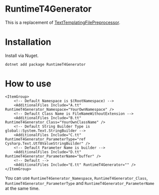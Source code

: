 # RuntimeT4Generator

This is a replacement of [TextTemplatingFilePreprocessor](https://docs.microsoft.com/en-us/visualstudio/modeling/run-time-text-generation-with-t4-text-templates?view=vs-2022).

# Installation

Install via Nuget.

```
dotnet add package RuntimeT4Generator
```

# How to use

```xml:Example.csproj
<ItemGroup>
    <!-- Default Namespace is $(RootNamespace) -->
    <AdditionalFiles Include="A.tt" RuntimeT4Generator_Namespace="YourOwnNamespace" />
    <!-- Default Class Name is FileNameWithoutExtension -->
    <AdditionalFiles Include="B.tt" RuntimeT4Generator_Class="YourOwnClassName" />
    <!-- Default String Builder Type is global::System.Text.StringBuilder -->
    <AdditionalFiles Include="C.tt" RuntimeT4Generator_ParameterType="ref Cysharp.Text.Utf8ValueStringBuilder" />
    <!-- Default Parameter Name is builder -->
    <AdditionalFiles Include="D.tt" RuntimeT4Generator_ParameterName="buffer" />
    <!-- Default -->
    <AdditionalFiles Include="E.tt" RuntimeT4Generator="" />
</ItemGroup>
```

You can use `RuntimeT4Generator_Namespace`, `RuntimeT4Generator_Class`, `RuntimeT4Generator_ParameterType` and `RuntimeT4Generator_ParameterName` at the same time.